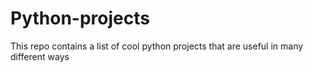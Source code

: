 # Python-projects
This repo contains a list of cool python projects that are useful in many different ways
